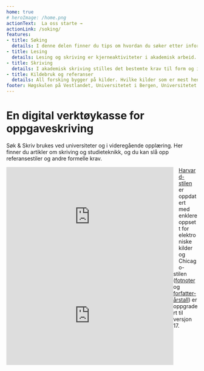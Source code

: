 ```yaml
---
home: true
# heroImage: /home.png
actionText:  La oss starte →
actionLink: /soking/
features:
- title: Søking
  details: I denne delen finner du tips om hvordan du søker etter informasjon og hvordan informasjonssøk kan hjelpe deg i gang med oppgaveskriving.
- title: Lesing
  details: Lesing og skriving er kjerneaktiviteter i akademisk arbeid. Som ferdigheter henger de nært sammen, og påvirker hverandre. For å kunne skrive en god oppgave, må du være god til å lese, og du må være bevisst på hva og hvordan du leser.
- title: Skriving
  details: I akademisk skriving stilles det bestemte krav til form og innhold, språk og stil.
- title: Kildebruk og referanser
  details: All forsking bygger på kilder. Hvilke kilder som er mest hensiktsmessige, varierer fra fag til fag. Mulige kilder kan være bøker, rapporter, tidsskriftartikler, bilder, kart, musikk, intervju, avhandlinger, aviser og nettdokumenter.
footer: Høgskulen på Vestlandet, Universitetet i Bergen, Universitetet i Oslo og Nasjonalbiblioteket
---
```


# En digital verktøykasse for oppgaveskriving

Søk & Skriv brukes ved universiteter og i videregående opplæring. Her finner du artikler om skriving og studieteknikk, og du kan slå opp referansestiler og andre formelle krav.

<iframe width="440" height="260" style="float: left; margin-right: 1em;" src="https://www.youtube.com/embed/FJKg3G-JRpg" frameborder="0" allow="accelerometer; encrypted-media; gyroscope; picture-in-picture" allowfullscreen></iframe>

<iframe width="440" height="260" style="float: left;" src="https://www.youtube.com/embed/gSm1P5dE3RY" frameborder="0" allow="accelerometer; encrypted-media; gyroscope; picture-in-picture" allowfullscreen></iframe>

[Harvard-stilen](/kildebruk-og-referanser/referansestiler/harvard/) er oppdatert med enklere oppsett for elektroniske kilder og Chicago-stilen ([fotnoter](/kildebruk-og-referanser/referansestiler/chicago-fotnoter/) og [forfatter-årstall](/kildebruk-og-referanser/referansestiler/chicago-forfatter-aar/)) er oppgradert til versjon 17.
